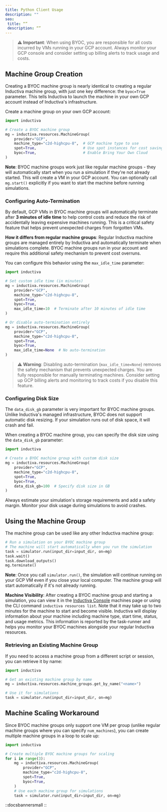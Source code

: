 ```yaml
---
title: Python Client Usage
description: ""
seo:
 title: “”
 description: “”
---
```


> **⚠️ Important**: When using BYOC, you are responsible for all costs incurred by VMs running in your GCP account. Always monitor your GCP console and consider setting up billing alerts to track usage and costs.

## Machine Group Creation

Creating a BYOC machine group is nearly identical to creating a regular Inductiva machine group, with just one key difference: the `byoc=True` parameter. This tells Inductiva to launch the machine in your own GCP account instead of Inductiva's infrastructure.

Create a machine group on your own GCP account:

```python
import inductiva

# Create a BYOC machine group
mg = inductiva.resources.MachineGroup(
    provider="GCP",
    machine_type="c2d-highcpu-8",  # GCP machine type to use
    spot=True,                     # Use spot instances for cost savings
    byoc=True,                     # Enable Bring Your Own Cloud
)
```

**Note**: BYOC machine groups work just like regular machine groups - they will automatically start when you run a simulation if they're not already started. This will create a VM in your GCP account. You can optionally call `mg.start()` explicitly if you want to start the machine before running simulations.

### Configuring Auto-Termination

By default, GCP VMs in BYOC machine groups will automatically terminate after **3 minutes of idle time** to help control costs and reduce the risk of accidentally leaving expensive machines running. This is a critical safety feature that helps prevent unexpected charges from forgotten VMs.

**How it differs from regular machine groups**: Regular Inductiva machine groups are managed entirely by Inductiva and automatically terminate when simulations complete. BYOC machine groups run in your account and require this additional safety mechanism to prevent cost overruns.

You can configure this behavior using the `max_idle_time` parameter:

```python
import inductiva

# Set custom idle time (in minutes)
mg = inductiva.resources.MachineGroup(
    provider="GCP",
    machine_type="c2d-highcpu-8",
    spot=True,
    byoc=True,
    max_idle_time=10  # Terminate after 10 minutes of idle time
)

# Or disable auto-termination entirely
mg = inductiva.resources.MachineGroup(
    provider="GCP",
    machine_type="c2d-highcpu-8",
    spot=True,
    byoc=True,
    max_idle_time=None  # No auto-termination
)
```

> **⚠️ Warning**: Disabling auto-termination (`max_idle_time=None`) removes the safety mechanism that prevents unexpected charges. You are fully responsible for manually terminating machines. Consider setting up GCP billing alerts and monitoring to track costs if you disable this feature.

### Configuring Disk Size

The `data_disk_gb` parameter is very important for BYOC machine groups. Unlike Inductiva's managed infrastructure, BYOC does not support automatic disk resizing. If your simulation runs out of disk space, it will crash and fail.

When creating a BYOC machine group, you can specify the disk size using the `data_disk_gb` parameter:

```python
import inductiva

# Create a BYOC machine group with custom disk size
mg = inductiva.resources.MachineGroup(
    provider="GCP",
    machine_type="c2d-highcpu-8",
    spot=True,
    byoc=True,
    data_disk_gb=100  # Specify disk size in GB
)
```

Always estimate your simulation's storage requirements and add a safety margin. Monitor your disk usage during simulations to avoid crashes.

## Using the Machine Group

The machine group can be used like any other Inductiva machine group:

```python
# Run a simulation on your BYOC machine group
# The machine will start automatically when you run the simulation
task = simulator.run(input_dir=input_dir, on=mg)
task.wait()
task.download_outputs()
mg.terminate()
```

**Note**: Once you call `simulator.run()`, the simulation will continue running on your GCP VM even if you close your local computer. The machine group will start automatically if it's not already running.

**Machine Visibility**: After creating a BYOC machine group and starting a simulation, you can view it in the [Inductiva Console](https://console.inductiva.ai/machine-groups) machines page or using the CLI command `inductiva resources list`. Note that it may take up to two minutes for the machine to start and become visible. Inductiva will display information about your machine including machine type, start time, status, and usage metrics. This information is reported by the task-runner and helps you monitor your BYOC machines alongside your regular Inductiva resources.

### Retrieving an Existing Machine Group

If you need to access a machine group from a different script or session, you can retrieve it by name:

```python
import inductiva

# Get an existing machine group by name
mg = inductiva.resources.machine_groups.get_by_name("<name>")

# Use it for simulations
task = simulator.run(input_dir=input_dir, on=mg)
```

## Machine Scaling Workaround

Since BYOC machine groups only support one VM per group (unlike regular machine groups where you can specify `num_machines`), you can create multiple machine groups in a loop to scale up:

```python
import inductiva

# Create multiple BYOC machine groups for scaling
for i in range(3):
    mg = inductiva.resources.MachineGroup(
        provider="GCP",
        machine_type="c2d-highcpu-8",
        spot=True,
        byoc=True,
    )
    # Use each machine group for simulations
    task = simulator.run(input_dir=input_dir, on=mg)
```

::docsbannersmall
::
